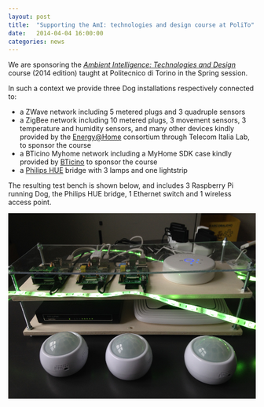 ```yaml
---
layout: post
title:  "Supporting the AmI: technologies and design course at PoliTo"
date:   2014-04-04 16:00:00
categories: news
---
```


We are sponsoring the [*Ambient Intelligence: Technologies and Design*](http://bit.ly/polito-ami) course (2014 edition) taught at Politecnico di Torino in the Spring session. 

In such a context we provide three Dog installations respectively connected to:

* a ZWave network including 5 metered plugs and 3 quadruple sensors
* a ZigBee network including 10 metered plugs, 3 movement sensors, 3 temperature and humidity sensors, and many other devices kindly provided by the [Energy@Home](http://www.energy-home.it) consortium through Telecom Italia Lab, to sponsor the course
* a BTicino Myhome network including a MyHome SDK case kindly provided by [BTicino](http://www.bticino.com/) to sponsor the course
* a [Philips HUE](http://meethue.com/) bridge with 3 lamps and one lightstrip

The resulting test bench is shown below, and includes 3 Raspberry Pi running Dog, the Philips HUE bridge, 1 Ethernet switch and 1 wireless access point.
 
<img src="/assets/img/pictures/ami-bench.jpg"/>
